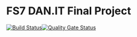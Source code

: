 # FS7 DAN.IT Final Project
[![Build Status](https://travis-ci.org/AndriiDa/final-project-eshop.svg?branch=master)](https://travis-ci.org/AndriiDa/final-project-eshop)[![Quality Gate Status](https://sonarcloud.io/api/project_badges/measure?project=fs7-final-project&metric=alert_status)](https://sonarcloud.io/dashboard?id=fs7-final-project)

